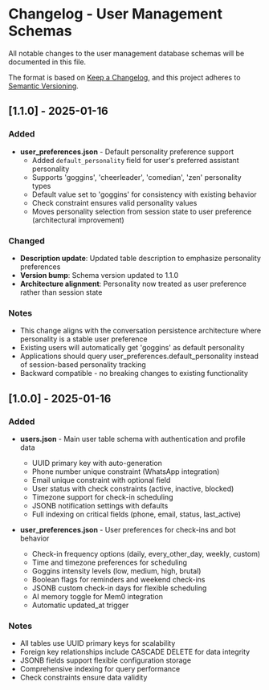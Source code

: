 # Changelog - User Management Schemas

All notable changes to the user management database schemas will be documented in this file.

The format is based on [Keep a Changelog](https://keepachangelog.com/en/1.0.0/),
and this project adheres to [Semantic Versioning](https://semver.org/spec/v2.0.0.html).

## [1.1.0] - 2025-01-16

### Added
- **user_preferences.json** - Default personality preference support
  - Added `default_personality` field for user's preferred assistant personality
  - Supports 'goggins', 'cheerleader', 'comedian', 'zen' personality types
  - Default value set to 'goggins' for consistency with existing behavior
  - Check constraint ensures valid personality values
  - Moves personality selection from session state to user preference (architectural improvement)

### Changed
- **Description update**: Updated table description to emphasize personality preferences
- **Version bump**: Schema version updated to 1.1.0
- **Architecture alignment**: Personality now treated as user preference rather than session state

### Notes
- This change aligns with the conversation persistence architecture where personality is a stable user preference
- Existing users will automatically get 'goggins' as default personality
- Applications should query user_preferences.default_personality instead of session-based personality tracking
- Backward compatible - no breaking changes to existing functionality

## [1.0.0] - 2025-01-16

### Added
- **users.json** - Main user table schema with authentication and profile data
  - UUID primary key with auto-generation
  - Phone number unique constraint (WhatsApp integration)
  - Email unique constraint with optional field
  - User status with check constraints (active, inactive, blocked)
  - Timezone support for check-in scheduling
  - JSONB notification settings with defaults
  - Full indexing on critical fields (phone, email, status, last_active)

- **user_preferences.json** - User preferences for check-ins and bot behavior
  - Check-in frequency options (daily, every_other_day, weekly, custom)
  - Time and timezone preferences for scheduling
  - Goggins intensity levels (low, medium, high, brutal)
  - Boolean flags for reminders and weekend check-ins
  - JSONB custom check-in days for flexible scheduling
  - AI memory toggle for Mem0 integration
  - Automatic updated_at trigger

### Notes
- All tables use UUID primary keys for scalability
- Foreign key relationships include CASCADE DELETE for data integrity
- JSONB fields support flexible configuration storage
- Comprehensive indexing for query performance
- Check constraints ensure data validity 